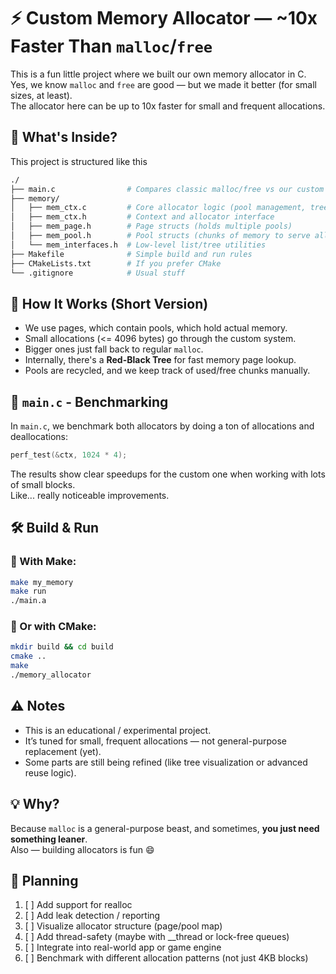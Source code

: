 # ⚡ Custom Memory Allocator — ~10x Faster Than `malloc`/`free`

This is a fun little project where we built our own memory allocator in C.\
Yes, we know `malloc` and `free` are good — but we made it better (for small sizes, at least).\
The allocator here can be up to 10x faster for small and frequent allocations.

## 📁 What's Inside?
This project is structured like this

```graphql
./
├── main.c                # Compares classic malloc/free vs our custom allocator
├── memory/
│   ├── mem_ctx.c         # Core allocator logic (pool management, tree handling)
│   ├── mem_ctx.h         # Context and allocator interface
│   ├── mem_page.h        # Page structs (holds multiple pools)
│   ├── mem_pool.h        # Pool structs (chunks of memory to serve allocs)
│   └── mem_interfaces.h  # Low-level list/tree utilities
├── Makefile              # Simple build and run rules
├── CMakeLists.txt        # If you prefer CMake
└── .gitignore            # Usual stuff
```

## 🚀 How It Works (Short Version)

- We use pages, which contain pools, which hold actual memory.
- Small allocations (<= 4096 bytes) go through the custom system.
- Bigger ones just fall back to regular `malloc`.
- Internally, there's a **Red-Black Tree** for fast memory page lookup.
- Pools are recycled, and we keep track of used/free chunks manually.

## 🧪 `main.c` - Benchmarking

In `main.c`, we benchmark both allocators by doing a ton of allocations and deallocations:

```c
perf_test(&ctx, 1024 * 4);
```

The results show clear speedups for the custom one when working with lots of small blocks. \
Like... really noticeable improvements.


## 🛠️ Build & Run

### 🔧 With Make:
```bash
make my_memory
make run
./main.a
```

### 🧱 Or with CMake:
```bash
mkdir build && cd build
cmake ..
make
./memory_allocator
```

## ⚠️ Notes

- This is an educational / experimental project.
- It’s tuned for small, frequent allocations — not general-purpose replacement (yet).
- Some parts are still being refined (like tree visualization or advanced reuse logic).

## 💡 Why?

Because `malloc` is a general-purpose beast, and sometimes, **you just need something leaner**.\
Also — building allocators is fun 😄

## 📝 Planning

1. [ ] Add support for realloc
2. [ ] Add leak detection / reporting
3. [ ] Visualize allocator structure (page/pool map)
4. [ ] Add thread-safety (maybe with __thread or lock-free queues)
5. [ ] Integrate into real-world app or game engine
6. [ ] Benchmark with different allocation patterns (not just 4KB blocks)

